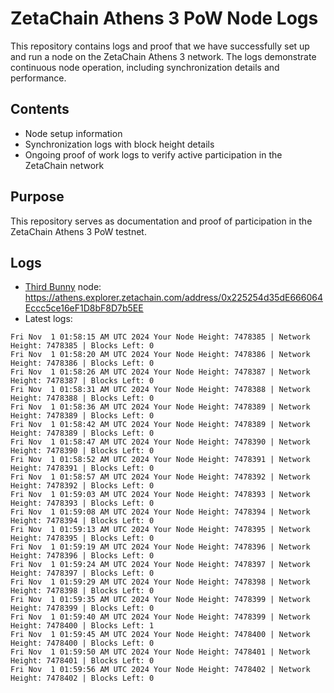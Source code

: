 # ZetaChain Athens 3 PoW Node Logs
This repository contains logs and proof that we have successfully set up and run a node on the ZetaChain Athens 3 network. The logs demonstrate continuous node operation, including synchronization details and performance.

## Contents
- Node setup information
- Synchronization logs with block height details
- Ongoing proof of work logs to verify active participation in the ZetaChain network

## Purpose
This repository serves as documentation and proof of participation in the ZetaChain Athens 3 PoW testnet.

## Logs

- [Third Bunny](https://thirdbunny.xyz/) node: https://athens.explorer.zetachain.com/address/0x225254d35dE666064Eccc5ce16eF1D8bF8D7b5EE
- Latest logs:
```
Fri Nov  1 01:58:15 AM UTC 2024 Your Node Height: 7478385 | Network Height: 7478385 | Blocks Left: 0
Fri Nov  1 01:58:20 AM UTC 2024 Your Node Height: 7478386 | Network Height: 7478386 | Blocks Left: 0
Fri Nov  1 01:58:26 AM UTC 2024 Your Node Height: 7478387 | Network Height: 7478387 | Blocks Left: 0
Fri Nov  1 01:58:31 AM UTC 2024 Your Node Height: 7478388 | Network Height: 7478388 | Blocks Left: 0
Fri Nov  1 01:58:36 AM UTC 2024 Your Node Height: 7478389 | Network Height: 7478389 | Blocks Left: 0
Fri Nov  1 01:58:42 AM UTC 2024 Your Node Height: 7478389 | Network Height: 7478389 | Blocks Left: 0
Fri Nov  1 01:58:47 AM UTC 2024 Your Node Height: 7478390 | Network Height: 7478390 | Blocks Left: 0
Fri Nov  1 01:58:52 AM UTC 2024 Your Node Height: 7478391 | Network Height: 7478391 | Blocks Left: 0
Fri Nov  1 01:58:57 AM UTC 2024 Your Node Height: 7478392 | Network Height: 7478392 | Blocks Left: 0
Fri Nov  1 01:59:03 AM UTC 2024 Your Node Height: 7478393 | Network Height: 7478393 | Blocks Left: 0
Fri Nov  1 01:59:08 AM UTC 2024 Your Node Height: 7478394 | Network Height: 7478394 | Blocks Left: 0
Fri Nov  1 01:59:13 AM UTC 2024 Your Node Height: 7478395 | Network Height: 7478395 | Blocks Left: 0
Fri Nov  1 01:59:19 AM UTC 2024 Your Node Height: 7478396 | Network Height: 7478396 | Blocks Left: 0
Fri Nov  1 01:59:24 AM UTC 2024 Your Node Height: 7478397 | Network Height: 7478397 | Blocks Left: 0
Fri Nov  1 01:59:29 AM UTC 2024 Your Node Height: 7478398 | Network Height: 7478398 | Blocks Left: 0
Fri Nov  1 01:59:35 AM UTC 2024 Your Node Height: 7478399 | Network Height: 7478399 | Blocks Left: 0
Fri Nov  1 01:59:40 AM UTC 2024 Your Node Height: 7478399 | Network Height: 7478400 | Blocks Left: 1
Fri Nov  1 01:59:45 AM UTC 2024 Your Node Height: 7478400 | Network Height: 7478400 | Blocks Left: 0
Fri Nov  1 01:59:50 AM UTC 2024 Your Node Height: 7478401 | Network Height: 7478401 | Blocks Left: 0
Fri Nov  1 01:59:56 AM UTC 2024 Your Node Height: 7478402 | Network Height: 7478402 | Blocks Left: 0
```
